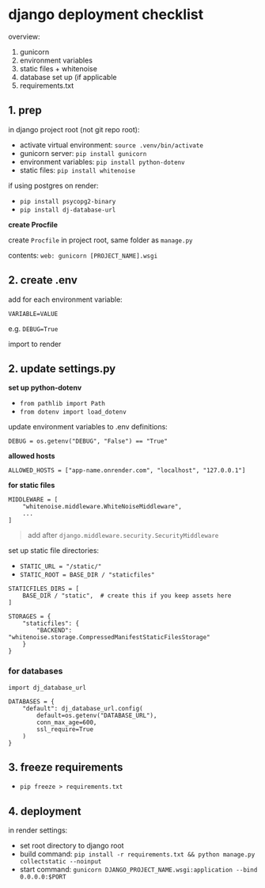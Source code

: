 # django deployment checklist

overview:

1. gunicorn
2. environment variables
3. static files + whitenoise
4. database set up (if applicable
5. requirements.txt

## 1. prep

in django project root (not git repo root):

- activate virtual environment: `source .venv/bin/activate`
- gunicorn server: `pip install gunicorn`
- environment variables: `pip install python-dotenv`
- static files: `pip install whitenoise`

if using postgres on render:

- `pip install psycopg2-binary`
- `pip install dj-database-url`

**create Procfile**

create `Procfile` in project root, same folder as `manage.py`

contents: `web: gunicorn [PROJECT_NAME].wsgi`

## 2. create .env 

add for each environment variable:

`VARIABLE=VALUE`

e.g. `DEBUG=True`

import to render

## 2. update settings.py


**set up python-dotenv**

- `from pathlib import Path`
- `from dotenv import load_dotenv`

update environment variables to .env definitions:

`DEBUG = os.getenv("DEBUG", "False") == "True"`

**allowed hosts**

`ALLOWED_HOSTS = ["app-name.onrender.com", "localhost", "127.0.0.1"]`

**for static files**


```
MIDDLEWARE = [
    "whitenoise.middleware.WhiteNoiseMiddleware",
    ...
]
```

> add after `django.middleware.security.SecurityMiddleware`

set up static file directories:

- `STATIC_URL = "/static/"`
- `STATIC_ROOT = BASE_DIR / "staticfiles"`

```
STATICFILES_DIRS = [
    BASE_DIR / "static",  # create this if you keep assets here
]
```

```
STORAGES = {
    "staticfiles": {
        "BACKEND": "whitenoise.storage.CompressedManifestStaticFilesStorage"
    }
}
```

### for databases

```
import dj_database_url

DATABASES = {
    "default": dj_database_url.config(
        default=os.getenv("DATABASE_URL"),
        conn_max_age=600,
        ssl_require=True
    )
}
```

## 3. freeze requirements

- `pip freeze > requirements.txt`

## 4. deployment

in render settings:

- set root directory to django root
- build command: `pip install -r requirements.txt && python manage.py collectstatic --noinput`
- start command: `gunicorn DJANGO_PROJECT_NAME.wsgi:application --bind 0.0.0.0:$PORT`






